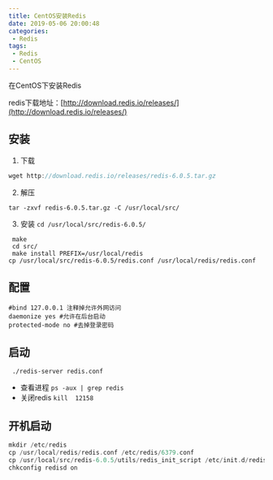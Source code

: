 ```yaml
---
title: CentOS安装Redis
date: 2019-05-06 20:00:48
categories: 
 - Redis
tags:
 - Redis
 - CentOS
---
```


在CentOS下安装Redis

<!-- more -->

redis下载地址：[http://download.redis.io/releases/](http://download.redis.io/releases/)

## 安装

1. 下载
``` groovy
wget http://download.redis.io/releases/redis-6.0.5.tar.gz
```
2. 解压

``` stylus
tar -zxvf redis-6.0.5.tar.gz -C /usr/local/src/
```

3. 安装 `cd /usr/local/src/redis-6.0.5/` 
``` vim
 make 
 cd src/
 make install PREFIX=/usr/local/redis
cp /usr/local/src/redis-6.0.5/redis.conf /usr/local/redis/redis.conf
```
## 配置
``` nginx
#bind 127.0.0.1 注释掉允许外网访问
daemonize yes #允许在后台启动
protected-mode no #去掉登录密码
```

## 启动

``` vbscript
 ./redis-server redis.conf
```
- 查看进程 `ps -aux | grep redis`
- 关闭redis `kill  12158`

## 开机启动

``` groovy
mkdir /etc/redis
cp /usr/local/redis/redis.conf /etc/redis/6379.conf
cp /usr/local/src/redis-6.0.5/utils/redis_init_script /etc/init.d/redisd
chkconfig redisd on
```

